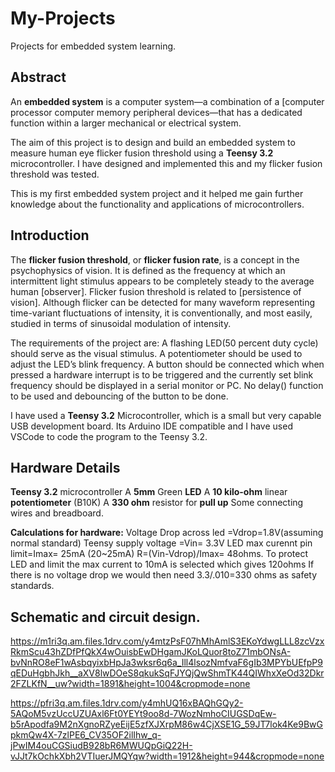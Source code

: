 # My-Projects
Projects for embedded system learning.

## Abstract

An **embedded system** is a computer system—a combination of a [computer processor computer memory peripheral devices—that has a dedicated function within a larger mechanical or electrical system.

The aim of this project is to design and build an embedded system to
measure human eye flicker fusion threshold using a **Teensy 3.2** microcontroller.
I have designed and implemented this and my flicker fusion threshold was tested.

This is my first embedded system project and it helped me gain further knowledge about the functionality and applications of microcontrollers.

## Introduction

The **flicker fusion threshold**, or **flicker fusion rate**, is a concept in the psychophysics of vision. It is defined as the frequency at which an intermittent light stimulus appears to be completely steady to the average human [observer]. Flicker fusion threshold is related to [persistence of vision]. Although flicker can be detected for many waveform representing time-variant fluctuations of intensity, it is conventionally, and most easily, studied in terms of sinusoidal modulation of intensity.

The requirements of the project are:
 A flashing LED(50 percent duty cycle) should serve as the visual stimulus.
 A potentiometer should be used to adjust the LED’s blink
frequency.
A button should be connected which when pressed a hardware
interrupt is to be triggered and the currently set blink
frequency should be displayed in a serial monitor or PC.
No delay() function to be used and debouncing of the button to be done.

I have used a **Teensy 3.2** Microcontroller, which is a small but very capable 
USB development board.
Its Arduino IDE compatible and I have used VSCode to code the program to the Teensy 3.2.

## Hardware Details

**Teensy 3.2** microcontroller
A **5mm** Green **LED**
A **10 kilo-ohm** linear **potentiometer** (B10K)
A **330 ohm** resistor for **pull up**
Some connecting wires and breadboard.

**Calculations for hardware:**
Voltage Drop across led =Vdrop=1.8V(assuming normal standard)
Teensy supply voltage =Vin= 3.3V
LED max curennt pin limit=Imax= 25mA (20~25mA)
R=(Vin-Vdrop)/Imax= 48ohms.
To protect LED and limit the max current to 10mA is selected
which gives 120ohms
If there is no voltage drop we would then need 3.3/.010=330 ohms as safety standards.

## Schematic and circuit design.

https://m1ri3q.am.files.1drv.com/y4mtzPsF07hMhAmlS3EKoYdwgLLL8zcVzxRkmScu43hZDfPfQkX4wOuisbEwDHgamJKoLQuor8toZ71mbONsA-bvNnRO8eF1wAsbqyixbHpJa3wksr6q6a_Ill4lsozNmfvaF6gIb3MPYbUEfpP9qEDuHgbhJkh__aXV8lwDOeS8qkukSqFJYQjQwShmTK44QIWhxXeOd32Dkr2FZLKfN__uw?width=1891&height=1004&cropmode=none



https://pfri3q.am.files.1drv.com/y4mhUQ16xBAQhGQy2-5AQoM5vzUccUZUAxl6Ft0YEYt9oo8d-7WozNmhoCIUGSDqEw-b5rApodfa9M2nXgnoRZyeEijE5zfXJXrpM86w4CjXSE1G_59JT7lok4Ke9BwGpkmQw4X-7zlPE6_CV35OF2ilIhw_q-jPwIM4ouCGSiudB928bR6MWUQpGiQ22H-vJJt7kOchkXbh2VTIuerJMQYqw?width=1912&height=944&cropmode=none
